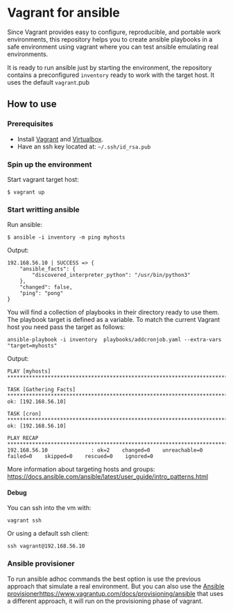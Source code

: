 # Vagrant for ansible

 Since Vagrant provides easy to configure, reproducible, and portable work environments, this repository helps you to create ansible playbooks in a safe environment using vagrant  where you can test ansible emulating real environments.

It is ready to run ansible just by starting the environment, the repository contains a preconfigured ```inventory``` ready to work with the target host. It uses the default ```vagrant```.pub


## How to use


### Prerequisites


- Install [Vagrant](https://www.vagrantup.com/docs/installation) and [Virtualbox](https://www.vagrantup.com/docs/providers/virtualbox).
- Have an ssh key located at: ```~/.ssh/id_rsa.pub```

### Spin up the environment

Start vagrant target host:

```
$ vagrant up
```
### Start writting ansible

Run ansible:

```
$ ansible -i inventory -m ping myhosts
```

Output:

```
192.168.56.10 | SUCCESS => {
    "ansible_facts": {
        "discovered_interpreter_python": "/usr/bin/python3"
    },
    "changed": false,
    "ping": "pong"
}
```

You will find a collection of playbooks in their directory ready to use them. The playbook target is defined as a variable. To match the current Vagrant host you need pass the target as follows:

```
ansible-playbook -i inventory  playbooks/addcronjob.yaml --extra-vars "target=myhosts" 
```

Output:

```
PLAY [myhosts] ******************************************************************************************************************************************************************************************************

TASK [Gathering Facts] **********************************************************************************************************************************************************************************************
ok: [192.168.56.10]

TASK [cron] *********************************************************************************************************************************************************************************************************
ok: [192.168.56.10]

PLAY RECAP **********************************************************************************************************************************************************************************************************
192.168.56.10              : ok=2    changed=0    unreachable=0    failed=0    skipped=0    rescued=0    ignored=0   
```

 More information about targeting hosts and groups: https://docs.ansible.com/ansible/latest/user_guide/intro_patterns.html


#### Debug

You can ssh into the vm with:

```
vagrant ssh
```

Or using a default ssh client:

```
ssh vagrant@192.168.56.10
```

### Ansible provisioner

To run ansible adhoc commands the best option is use the previous approach that simulate a real environment.  But you can also use the [Ansible provisioner](https://www.vagrantup.com/docs/installation)https://www.vagrantup.com/docs/provisioning/ansible that uses a different approach, it will run on the provisioning phase of vagrant. 